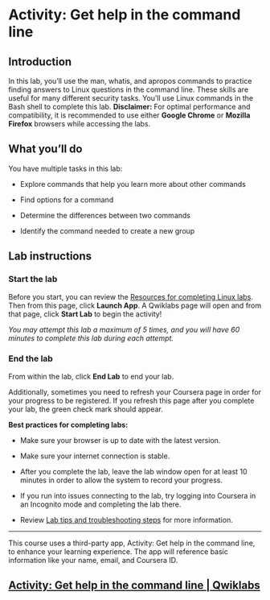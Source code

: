 # Activity: Get help in the command line

## Introduction

In this lab, you’ll use the man, whatis, and apropos commands to practice finding answers to Linux questions in the command line. These skills are useful for many different security tasks. You’ll use Linux commands in the Bash shell to complete this lab. **Disclaimer:** For optimal performance and compatibility, it is recommended to use either **Google Chrome** or **Mozilla Firefox** browsers while accessing the labs.

## What you’ll do

You have multiple tasks in this lab:

- Explore commands that help you learn more about other commands
    
- Find options for a command
    
- Determine the differences between two commands
    
- Identify the command needed to create a new group
    

## Lab instructions

### **Start the lab**

Before you start, you can review the [Resources for completing Linux labs](https://www.coursera.org/learn/linux-and-sql/supplement/uLa2R/resources-for-completing-linux-labs). Then from this page, click **Launch App**. A Qwiklabs page will open and from that page, click **Start Lab** to begin the activity!

_You may attempt this lab a maximum of 5 times, and you will have 60 minutes to complete this lab during each attempt._

### **End the lab**

From within the lab, click **End Lab** to end your lab.

Additionally, sometimes you need to refresh your Coursera page in order for your progress to be registered. If you refresh this page after you complete your lab, the green check mark should appear.

**Best practices for completing labs:**

- Make sure your browser is up to date with the latest version.
    
- Make sure your internet connection is stable.
    
- After you complete the lab, leave the lab window open for at least 10 minutes in order to allow the system to record your progress.
    
- If you run into issues connecting to the lab, try logging into Coursera in an Incognito mode and completing the lab there.
    
- Review [Lab tips and troubleshooting steps](https://www.coursera.org/learn/linux-and-sql/supplement/fRHpj/lab-tips-and-troubleshooting-steps "reading on lab tips and troubleshooting steps") for more information.
    

---

This course uses a third-party app, Activity: Get help in the command line, to enhance your learning experience. The app will reference basic information like your name, email, and Coursera ID.

## [Activity: Get help in the command line | Qwiklabs](https://googlecoursera.qwiklabs.com/focuses/36256007?parent=lti_session)
